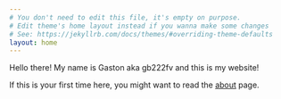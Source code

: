 ```yaml
---
# You don't need to edit this file, it's empty on purpose.
# Edit theme's home layout instead if you wanna make some changes
# See: https://jekyllrb.com/docs/themes/#overriding-theme-defaults
layout: home
---
```

Hello there! My name is Gaston aka gb222fv and this is my website!

If this is your first time here, you might want to read the <a href="/about">about</a> page.
